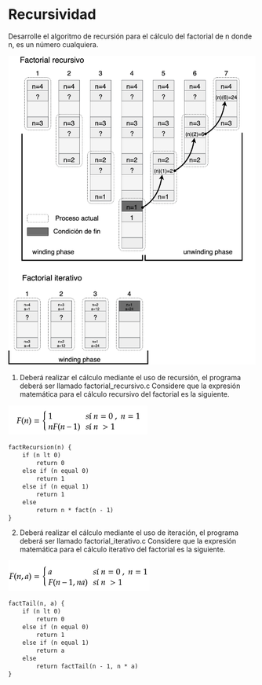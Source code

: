 # Recursividad

Desarrolle el algoritmo de recursión para el cálculo del factorial de n donde n, es un número cualquiera.

![diagram1](../../../assets/factorial_winding_unwinding.png)

1. Deberá realizar el cálculo mediante el uso de recursión, el programa deberá ser llamado factorial_recursivo.c
	Considere que la expresión matemática para el cálculo recursivo del factorial es la siguiente.

![diagram2](../../../assets/recursive_factorial.png)

```
factRecursion(n) {
	if (n lt 0)
		return 0
	else if (n equal 0)
		return 1
	else if (n equal 1)
		return 1
	else
		return n * fact(n - 1)
}
```

2. Deberá realizar el cálculo mediante el uso de iteración, el programa deberá ser llamado factorial_iterativo.c
	Considere que la expresión matemática para el cálculo iterativo del factorial es la siguiente.

![diagram3](../../../assets/iterative_factorial.png)
```
factTail(n, a) {
	if (n lt 0)
		return 0
	else if (n equal 0)
		return 1
	else if (n equal 1)
		return a
	else
		return factTail(n - 1, n * a)
}
```
